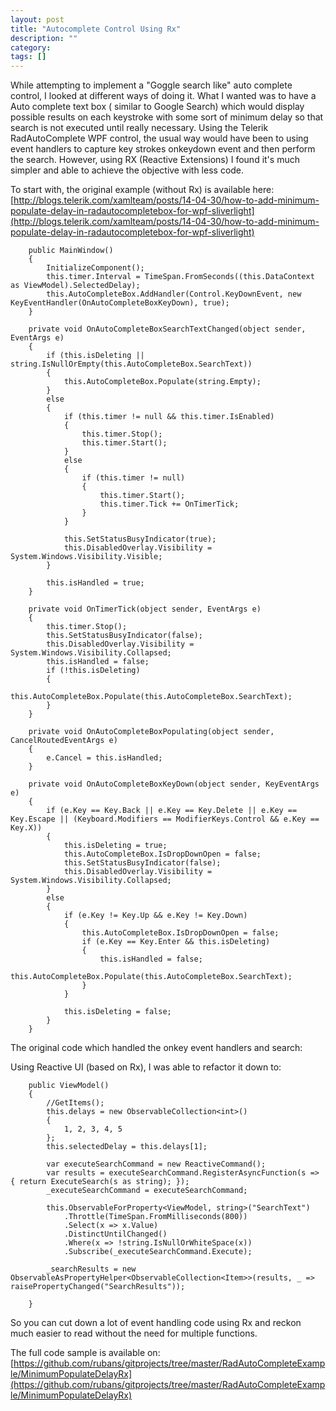 ```yaml
---
layout: post
title: "Autocomplete Control Using Rx"
description: ""
category: 
tags: []
---
```


While attempting to implement a "Goggle search like" auto complete control, I looked at different ways of doing it. 
What I wanted was to have a Auto complete text box ( similar to Google Search) which would display possible results on each keystroke with some sort of minimum delay so that search is not executed until really necessary.
Using the Telerik RadAutoComplete WPF control, the usual way would have been to using event handlers to capture key strokes onkeydown event and then perform the search. However, using RX (Reactive Extensions) I found it's much simpler and able to achieve the objective with less code.

To start with, the original example (without Rx) is available here:
[http://blogs.telerik.com/xamlteam/posts/14-04-30/how-to-add-minimum-populate-delay-in-radautocompletebox-for-wpf-sliverlight](http://blogs.telerik.com/xamlteam/posts/14-04-30/how-to-add-minimum-populate-delay-in-radautocompletebox-for-wpf-sliverlight)

    	public MainWindow()
        {
            InitializeComponent();
            this.timer.Interval = TimeSpan.FromSeconds((this.DataContext as ViewModel).SelectedDelay);
            this.AutoCompleteBox.AddHandler(Control.KeyDownEvent, new KeyEventHandler(OnAutoCompleteBoxKeyDown), true);
        }

        private void OnAutoCompleteBoxSearchTextChanged(object sender, EventArgs e)
        {
            if (this.isDeleting || string.IsNullOrEmpty(this.AutoCompleteBox.SearchText))
            {
                this.AutoCompleteBox.Populate(string.Empty);
            }
            else
            {
                if (this.timer != null && this.timer.IsEnabled)
                {
                    this.timer.Stop();
                    this.timer.Start();
                }
                else
                {
                    if (this.timer != null)
                    {
                        this.timer.Start();
                        this.timer.Tick += OnTimerTick;
                    }
                }

                this.SetStatusBusyIndicator(true);
                this.DisabledOverlay.Visibility = System.Windows.Visibility.Visible;
            }

            this.isHandled = true;
        }

        private void OnTimerTick(object sender, EventArgs e)
        {
            this.timer.Stop();
            this.SetStatusBusyIndicator(false);
            this.DisabledOverlay.Visibility = System.Windows.Visibility.Collapsed;
            this.isHandled = false;
            if (!this.isDeleting)
            {
                this.AutoCompleteBox.Populate(this.AutoCompleteBox.SearchText);
            }
        }

        private void OnAutoCompleteBoxPopulating(object sender, CancelRoutedEventArgs e)
        {
            e.Cancel = this.isHandled;
        }

        private void OnAutoCompleteBoxKeyDown(object sender, KeyEventArgs e)
        {
            if (e.Key == Key.Back || e.Key == Key.Delete || e.Key == Key.Escape || (Keyboard.Modifiers == ModifierKeys.Control && e.Key == Key.X))
            {
                this.isDeleting = true;
                this.AutoCompleteBox.IsDropDownOpen = false;
                this.SetStatusBusyIndicator(false);
                this.DisabledOverlay.Visibility = System.Windows.Visibility.Collapsed;
            }
            else
            {
                if (e.Key != Key.Up && e.Key != Key.Down)
                {
                    this.AutoCompleteBox.IsDropDownOpen = false;
                    if (e.Key == Key.Enter && this.isDeleting)
                    {
                        this.isHandled = false;
                        this.AutoCompleteBox.Populate(this.AutoCompleteBox.SearchText);
                    }
                }

                this.isDeleting = false;
            }
        }
The original code which handled the onkey event handlers and search:




Using Reactive UI (based on Rx), I was able to refactor it down to:
    
    	public ViewModel()
        {
            //GetItems();
            this.delays = new ObservableCollection<int>()
            {
                1, 2, 3, 4, 5
            };
            this.selectedDelay = this.delays[1];

            var executeSearchCommand = new ReactiveCommand();
            var results = executeSearchCommand.RegisterAsyncFunction(s => { return ExecuteSearch(s as string); });
            _executeSearchCommand = executeSearchCommand;

            this.ObservableForProperty<ViewModel, string>("SearchText")
                .Throttle(TimeSpan.FromMilliseconds(800))
                .Select(x => x.Value)
                .DistinctUntilChanged()
                .Where(x => !string.IsNullOrWhiteSpace(x))
                .Subscribe(_executeSearchCommand.Execute);

            _searchResults = new ObservableAsPropertyHelper<ObservableCollection<Item>>(results, _ => raisePropertyChanged("SearchResults"));

        }
    
So you can cut down a lot of event handling code using Rx and reckon much easier to read without the need for multiple functions.

The full code sample is available on:
[https://github.com/rubans/gitprojects/tree/master/RadAutoCompleteExample/MinimumPopulateDelayRx](https://github.com/rubans/gitprojects/tree/master/RadAutoCompleteExample/MinimumPopulateDelayRx)